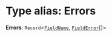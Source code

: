 # Type alias: Errors

**Errors**: `Record`<[`FieldName`](/auto-docs/free-layout-editor/types/FieldName.md), [`FieldError`](/auto-docs/free-layout-editor/types/FieldError.md)\[]>
